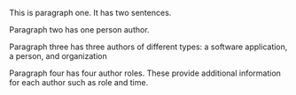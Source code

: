 This is paragraph one. It has two sentences.

Paragraph two has one person author.

Paragraph three has three authors of different types: a software application, a person, and organization

Paragraph four has four author roles. These provide additional information for each author such as role and time.
